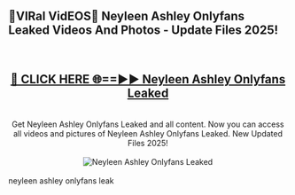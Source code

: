 <h2>🔴VIRal VidEOS🔴 Neyleen Ashley Onlyfans Leaked Videos And Photos - Update Files 2025!</h2>
<br>
<div align="center">
<h2><a href="https://virallinks.top/odZfE0" rel="nofollow">🔴 CLICK HERE 🌐==►► Neyleen Ashley Onlyfans Leaked</a></h2>
<br>
Get Neyleen Ashley Onlyfans Leaked and all content. Now you can access all videos and pictures of Neyleen Ashley Onlyfans Leaked. New Updated Files 2025!
<br>
<br>
<a href="https://virallinks.top/odZfE0" rel="nofollow" data-target="animated-image.originalLink"><img src="https://i.imgur.com/dJHk4Zq.gif)" alt="Neyleen Ashley Onlyfans Leaked" style="max-width: 100%; display: inline-block;" data-target="animated-image.originalImage"></a>
</div>
<br>
neyleen ashley onlyfans leak